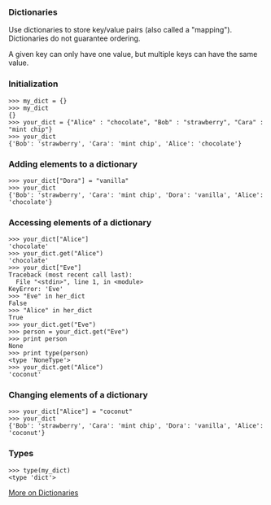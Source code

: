 ### Dictionaries

Use dictionaries to store key/value pairs (also called a "mapping").
Dictionaries do not guarantee ordering.

A given key can only have one value, but multiple keys can have the same value.

### Initialization

```
>>> my_dict = {}
>>> my_dict
{}
>>> your_dict = {"Alice" : "chocolate", "Bob" : "strawberry", "Cara" : "mint chip"}
>>> your_dict
{'Bob': 'strawberry', 'Cara': 'mint chip', 'Alice': 'chocolate'}
```

### Adding elements to a dictionary

```
>>> your_dict["Dora"] = "vanilla"
>>> your_dict
{'Bob': 'strawberry', 'Cara': 'mint chip', 'Dora': 'vanilla', 'Alice': 'chocolate'}
```

### Accessing elements of a dictionary

```
>>> your_dict["Alice"]
'chocolate'
>>> your_dict.get("Alice")
'chocolate'
>>> your_dict["Eve"]
Traceback (most recent call last):
  File "<stdin>", line 1, in <module>
KeyError: 'Eve'
>>> "Eve" in her_dict
False
>>> "Alice" in her_dict
True
>>> your_dict.get("Eve")
>>> person = your_dict.get("Eve")
>>> print person
None
>>> print type(person)
<type 'NoneType'>
>>> your_dict.get("Alice")
'coconut'
```

### Changing elements of a dictionary

```
>>> your_dict["Alice"] = "coconut"
>>> your_dict
{'Bob': 'strawberry', 'Cara': 'mint chip', 'Dora': 'vanilla', 'Alice': 'coconut'}
```

### Types

```
>>> type(my_dict)
<type 'dict'>
```

[More on Dictionaries](https://docs.python.org/3/tutorial/datastructures.html#dictionaries)
